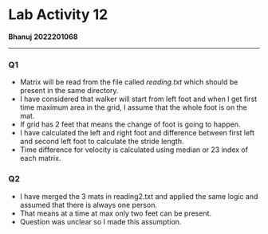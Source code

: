 # Lab Activity 12

**Bhanuj**
**2022201068**

---

### Q1

- Matrix will be read from the file called _reading.txt_ which should be present in the same directory.
- I have considered that walker will start from left foot and when I get first time maximum area in the grid, I assume that the whole foot is on the mat.
- If grid has 2 feet that means the change of foot is going to happen.
- I have calculated the left and right foot and difference between first left and second left foot to calculate the stride length.
- Time difference for velocity is calculated using median or 23 index of each matrix.

### Q2

- I have merged the 3 mats in reading2.txt and applied the same logic and assumed that there is always one person.
- That means at a time at max only two feet can be present.
- Question was unclear so I made this assumption.
